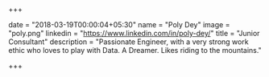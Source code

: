+++

date = "2018-03-19T00:00:04+05:30" 
name = "Poly Dey"
image = "poly.png"
linkedin = "https://www.linkedin.com/in/poly-dey/"
title = "Junior Consultant"
description = "Passionate Engineer, with a very strong work ethic who loves to play with Data. A Dreamer. Likes riding to the mountains."

+++